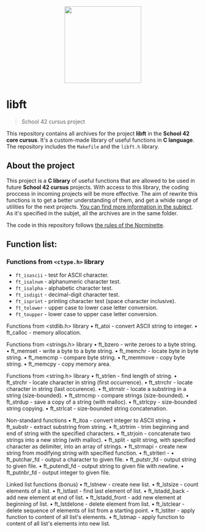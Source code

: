 <div id="header" align="center">
  <img src="https://media.giphy.com/media/ztl9x7JlhSlU4MWD6h/giphy.gif" width="200"/>
</div>

# libft
> School 42 cursus project

This repository contains all archives for the project __libft__ in the __School 42 core cursus__. It's a custom-made library of useful functions in __C language__. The repository includes the `Makefile` and the `libft.h` library.

## About the project 

This project is a __C library__ of useful functions that are allowed to be used in future __School 42 cursus__ projects. With access to this library, the coding proccess in incoming projects will be more effective. The aim of rewrite this functions is to get a better understanding of them, and get a whide range of utilities for the next projects. [You can find more information in the subject](https://github.com/PublioElio/School-42-libft/blob/main/libft_subject.pdf). As it's specified in the subjet, all the archives are in the same folder.

The code in this repository follows [the rules of the Norminette](https://github.com/PublioElio/School42-Piscina-agosto-2022/blob/main/norme.es.pdf).

## Function list:

### Functions from `<ctype.h>` library
* `ft_isascii` - test for ASCII character.
* `ft_isalnum` - alphanumeric character test.
* `ft_isalpha` - alphabetic character test.
* `ft_isdigit` - decimal-digit character test.
* `ft_isprint` - printing character test (space character inclusive).
* `ft_tolower` - upper case to lower case letter conversion.
* `ft_toupper` - lower case to upper case letter conversion.

Functions from <stdlib.h> library
	•	ft_atoi - convert ASCII string to integer.
	•	ft_calloc - memory allocation.

Functions from <strings.h> library
	•	ft_bzero - write zeroes to a byte string.
	•	ft_memset - write a byte to a byte string.
	•	ft_memchr - locate byte in byte string.
	•	ft_memcmp - compare byte string.
	•	ft_memmove - copy byte string.
	•	ft_memcpy - copy memory area.

Functions from <string.h> library
	•	ft_strlen - find length of string.
	•	ft_strchr - locate character in string (first occurrence).
	•	ft_strrchr - locate character in string (last occurence).
	•	ft_strnstr - locate a substring in a string (size-bounded).
	•	ft_strncmp - compare strings (size-bounded).
	•	ft_strdup - save a copy of a string (with malloc).
	•	ft_strlcpy - size-bounded string copying.
	•	ft_strlcat - size-bounded string concatenation.

Non-standard functions
	•	ft_itoa - convert integer to ASCII string.
	•	ft_substr - extract substring from string.
	•	ft_strtrim - trim beginning and end of string with the specified characters.
	•	ft_strjoin - concatenate two strings into a new string (with malloc).
	•	ft_split - split string, with specified character as delimiter, into an array of strings.
	•	ft_strmapi - create new string from modifying string with specified function.
	•	ft_striteri -
	•	ft_putchar_fd - output a character to given file.
	•	ft_putstr_fd - output string to given file.
	•	ft_putendl_fd - output string to given file with newline.
	•	ft_putnbr_fd - output integer to given file.

Linked list functions (bonus)
	•	ft_lstnew - create new list.
	•	ft_lstsize - count elements of a list.
	•	ft_lstlast - find last element of list.
	•	ft_lstadd_back - add new element at end of list.
	•	ft_lstadd_front - add new element at beginning of list.
	•	ft_lstdelone - delete element from list.
	•	ft_lstclear - delete sequence of elements of list from a starting point.
	•	ft_lstiter - apply function to content of all list's elements.
	•	ft_lstmap - apply function to content of all list's elements into new list.


